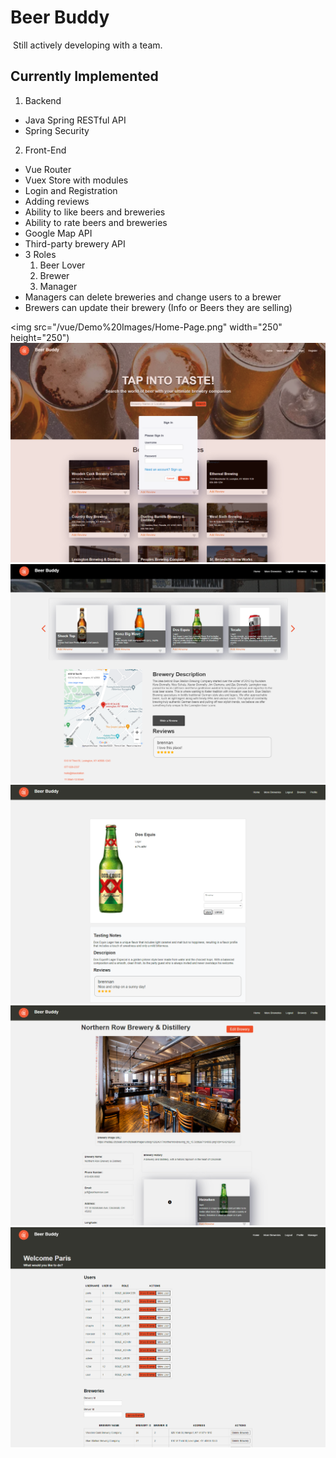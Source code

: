 # Beer Buddy
​
Still actively developing with a team.

## Currently Implemented
1. Backend
- Java Spring RESTful API
- Spring Security

  
2. Front-End
- Vue Router
- Vuex Store with modules
- Login and Registration
- Adding reviews
- Ability to like beers and breweries
- Ability to rate beers and breweries
- Google Map API
- Third-party brewery API
- 3 Roles
    1. Beer Lover
    2. Brewer
    3. Manager
- Managers can delete breweries and change users to a brewer
- Brewers can update their brewery (Info or Beers they are selling)

<img src="/vue/Demo%20Images/Home-Page.png" width="250" height="250") ![Alt text](./vue/Demo%20Images/Login-Modal.png)
![Alt text](./vue/Demo%20Images/Brewery-Page.png) ![Alt text](./vue/Demo%20Images/Beer-Page.png)
![Alt text](./vue/Demo%20Images/Brewer-Page.png) ![Alt text](./vue/Demo%20Images/Manager-Page.png)

